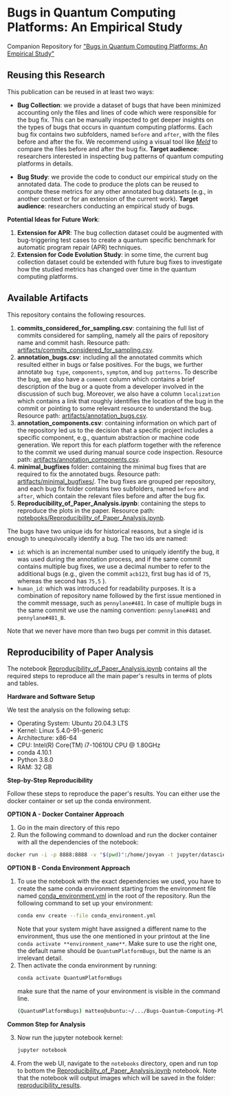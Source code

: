# Bugs in Quantum Computing Platforms: An Empirical Study
Companion Repository for ["Bugs in Quantum Computing Platforms: An Empirical Study"](https://arxiv.org/abs/2110.14560)

## Reusing this Research

This publication can be reused in at least two ways:
- **Bug Collection**: we provide a dataset of bugs that have been minimized accounting only the files and lines of code which were responsible for the bug fix. This can be manually inspected to get deeper insights on the types of bugs that occurs in quantum computing platforms. Each bug fix contains two subfolders, named `before` and `after`, with the files before and after the fix. We recommend using a visual tool like [*Meld*](https://meldmerge.org/) to compare the files before and after the bug fix.
    **Target audience**: researchers interested in inspecting bug patterns of quantum computing platforms in details.

- **Bug Study**: we provide the code to conduct our empirical study on the annotated data.  The code to produce the plots can be reused to compute these metrics for any other annotated bug datasets (e.g., in another context or for an extension of the current work).
    **Target audience**: researchers conducting an empirical study of bugs.


**Potential Ideas for Future Work**:
1. **Extension for APR**: The bug collection dataset could be augmented with bug-triggering test cases to create a quantum specific benchmark for automatic program repair (APR) techniques.
1. **Extension for Code Evolution Study**: in some time, the current bug collection dataset could be extended with future bug fixes to investigate how the studied metrics has changed over time in the quantum computing platforms.


## Available Artifacts

This repository contains the following resources.

1. **commits_considered_for_sampling.csv**: containing the full list of commits considered for sampling, namely all the pairs of repository name and
commit hash. Resource path: [artifacts/commits_considered_for_sampling.csv](artifacts/commits_considered_for_sampling.csv).
2. **annotation_bugs.csv**: including all the annotated commits which resulted either in bugs or false positives. For the bugs, we further annotate `bug type`, `components`, `symptom`, and `bug patterns`. To describe the bug, we also have a `comment` column which contains a brief description of the bug or a quote from a developer involved in the discussion of such bug. Moreover, we also have a column `localization` which contains a link that roughly identifies the location of the bug in the commit or pointing to some relevant resource to understand the bug. Resource path: [artifacts/annotation_bugs.csv](artifacts/annotation_bugs.csv).
3. **annotation_components.csv**: containing information on which part of the repository led us to the decision that a specific project includes a specific component, e.g., quantum abstraction or machine code generation. We report this for each platform together with the reference to the commit we used during manual source code inspection. Resource path: [artifacts/annotation_components.csv](artifacts/annotation_components.csv).
4. **minimal_bugfixes** folder: containing the minimal bug fixes that are required to fix the annotated bugs. Resource path: [artifacts/minimal_bugfixes/](artifacts/minimal_bugfixes/). The bug fixes are grouped per repository, and each bug fix folder contains two subfolders, named `before` and `after`, which contain the relevant files before and after the bug fix.
5. **Reproducibility_of_Paper_Analysis.ipynb**: containing the steps to reproduce the plots in the paper. Resource path: [notebooks/Reproducibility_of_Paper_Analysis.ipynb](notebooks/Reproducibility_of_Paper_Analysis.ipynb).


The bugs have two unique ids for historical reasons, but a single id is enough to unequivocally identify a bug.
The two ids are named:
- `id`: which is an incremental number used to uniquely identify the bug, it was used during the annotation process, and if the same commit contains multiple bug fixes, we use a decimal number to refer to the additional bugs (e.g., given the commit `acb123`, first bug has id of `75`, whereas the second has `75,5` ).
- `human_id`: which was introduced for readability purposes. It is a combination of repository name followed by the first issue mentioned in the commit message, such as `pennylane#481`. In case of multiple bugs in the same commit we use the naming convention: `pennylane#481` and `pennylane#481_B`.

Note that we never have more than two bugs per commit in this dataset.


## Reproducibility of Paper Analysis

The notebook [Reproducibility_of_Paper_Analysis.ipynb](notebooks/Reproducibility_of_Paper_Analysis.ipynb) contains all the required steps to reproduce all the main paper's results in terms of plots and tables.

**Hardware and Software Setup**

We test the analysis on the following setup:
- Operating System: Ubuntu 20.04.3 LTS
- Kernel: Linux 5.4.0-91-generic
- Architecture: x86-64
- CPU: Intel(R) Core(TM) i7-10610U CPU @ 1.80GHz
- conda 4.10.1
- Python 3.8.0
- RAM: 32 GB

**Step-by-Step Reproducibility**

Follow these steps to reproduce the paper's results. You can either use the docker container or set up the conda environment.

**OPTION A - Docker Container Approach**
1. Go in the main directory of this repo
2. Run the following command to download and run the docker container with all the dependencies of the notebook:
```bash
docker run -i -p 8888:8888 -v "$(pwd)":/home/jovyan -t jupyter/datascience-notebook:ubuntu-20.04 /bin/bash
```

**OPTION B - Conda Environment Approach**

1. To use the notebook with the exact dependencies we used, you have to create the same conda environment starting from the environment file named [conda_environment.yml](conda_environment.yml) in the root of the repository. Run the following command to set up your environment:
    ```bash
    conda env create --file conda_environment.yml
    ```
    Note that your system might have assigned a different name to the environment, thus use the one mentioned in your printout at the line `conda activate **environment_name**`. Make sure to use the right one, the default name should be `QuantumPlatformBugs`, but the name is an irrelevant detail.
2. Then activate the conda environment by running:
    ```bash
    conda activate QuantumPlatformBugs
    ```
    make sure that the name of your environment is visible in the command line.
    ```bash
    (QuantumPlatformBugs) matteo@ubuntu:~/.../Bugs-Quantum-Computing-Platforms/
    ```
**Common Step for Analysis**

3. Now run the jupyter notebook kernel:
    ```bash
    jupyter notebook
    ```
4. From the web UI, navigate to the `notebooks` directory, open and run top to bottom the [Reproducibility_of_Paper_Analysis.ipynb](notebooks/Reproducibility_of_Paper_Analysis.ipynb) notebook.
Note that the notebook will output images which will be saved in the folder: [reproducibility_results](reproducibility_results).




